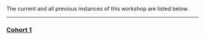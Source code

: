 The current and all previous instances of this workshop are listed below.
<hr>
<div class='workshop-list'>
<h3><a href='https://SciLifeLab-Training.github.io/PULSE/0001/'>Cohort 1</a></h3></div>
